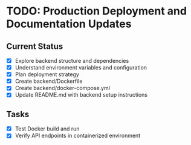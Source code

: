 # TODO: Production Deployment and Documentation Updates

## Current Status
- [x] Explore backend structure and dependencies
- [x] Understand environment variables and configuration
- [x] Plan deployment strategy
- [x] Create backend/Dockerfile
- [x] Create backend/docker-compose.yml
- [x] Update README.md with backend setup instructions

## Tasks
- [x] Test Docker build and run
- [x] Verify API endpoints in containerized environment

